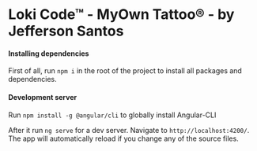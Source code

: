 # Loki Code™ - MyOwn Tattoo® - by Jefferson Santos


#### Installing dependencies

First of all, run `npm i` in the root of the project to install all packages and dependencies.


#### Development server

Run `npm install -g @angular/cli` to globally install Angular-CLI

After it run `ng serve` for a dev server. Navigate to `http://localhost:4200/`. The app will automatically reload if you change any of the source files.